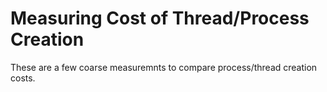 # Measuring Cost of Thread/Process Creation

These are a few coarse measuremnts to compare process/thread creation costs.

